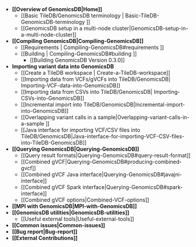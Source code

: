 * **[[Overview of GenomicsDB|Home]]**
    * [[Basic TileDB/GenomicsDB terminology | Basic-TileDB-GenomicsDB-terminology ]]
    * [[GenomicsDB setup in a multi-node cluster|GenomicsDB-setup-in-a-multi-node-cluster]]
* **[[Compiling GenomicsDB|Compiling-GenomicsDB]]**
    * [[Requirements | Compiling-GenomicsDB#requirements ]]
    * [[Building | Compiling-GenomicsDB#building ]]
	  * [[Building GenomicsDB Version 0.3.0]]
* **Importing variant data into GenomicsDB**
    * [[Create a TileDB workspace | Create-a-TileDB-workspace]]
    * [[Importing data from VCFs/gVCFs into TileDB/GenomicsDB| Importing-VCF-data-into-GenomicsDB]]
    * [[Importing data from CSVs into TileDB/GenomicsDB| Importing-CSVs-into-GenomicsDB]]
    * [[Incremental import into TileDB/GenomicsDB|Incremental-import-into-GenomicsDB]]
    * [[Overlapping variant calls in a sample|Overlapping-variant-calls-in-a-sample ]]
    * [[Java interface for importing VCF/CSV files into TileDB/GenomicsDB|Java-interface-for-importing-VCF-CSV-files-into-TileDB-GenomicsDB]]
* **[[Querying GenomicsDB|Querying-GenomicsDB]]**
    * [[Query result formats|Querying-GenomicsDB#query-result-format]]
    * [[Combined gVCF|Querying-GenomicsDB#producing-combined-gvcf]]
    * [[Combined gVCF Java interface|Querying-GenomicsDB#javajni-interface]]
    * [[Combined gVCF Spark interface|Querying-GenomicsDB#spark-interface]]
    * [[Combined gVCF options|Combined-VCF-options]]
* **[[MPI with GenomicsDB|MPI-with-GenomicsDB]]**
* **[[GenomicsDB utilities|GenomicsDB-utilities]]**
    * [[Useful external tools|Useful-external-tools]]
* **[[Common issues|Common-issues]]**
* **[[Bug report|Bug-report]]**
* **[[External Contributions]]**
